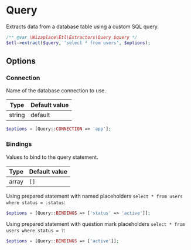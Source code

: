 # Query

Extracts data from a database table using a custom SQL query.

```php
/** @var \Wizaplace\Etl\Extractors\Query $query */
$etl->extract($query, 'select * from users', $options);
```

## Options

### Connection

Name of the database connection to use.

| Type   | Default value |
| ------ | ------------- |
| string | default       |

```php
$options = [Query::CONNECTION => 'app'];
```

### Bindings

Values to bind to the query statement.

| Type  | Default value |
| ----- | ------------- |
| array | `[]`          |

Using prepared statement with named placeholders `select * from users where status = :status`:

```php
$options = [Query::BINDINGS => ['status' => 'active']];
```

Using prepared statement with question mark placeholders `select * from users where status = ?`:

```php
$options = [Query::BINDINGS => ['active']];
```
